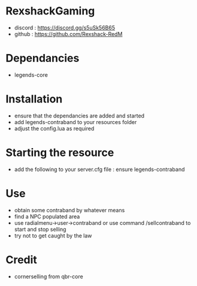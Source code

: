 # RexshackGaming
- discord : https://discord.gg/s5uSk56B65
- github : https://github.com/Rexshack-RedM

# Dependancies
- legends-core

# Installation
- ensure that the dependancies are added and started
- add legends-contraband to your resources folder
- adjust the config.lua as required

# Starting the resource
- add the following to your server.cfg file : ensure legends-contraband

# Use
- obtain some contraband by whatever means
- find a NPC populated area
- use radialmenu->user->contraband or use command /sellcontraband to start and stop selling
- try not to get caught by the law

# Credit
- cornerselling from qbr-core
